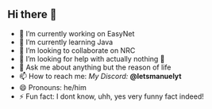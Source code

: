 ## Hi there 👋

- 🔭 I’m currently working on EasyNet
- 🌱 I’m currently learning Java
- 👯 I’m looking to collaborate on NRC
- 🤔 I’m looking for help with actually nothing 🥳
- 💬 Ask me about anything but the reason of life
- 📫 How to reach me: *My Discord:* **@letsmanuelyt**
- 😄 Pronouns: he/him
- ⚡ Fun fact: I dont know, uhh, yes very funny fact indeed!

